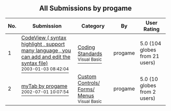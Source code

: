 ﻿<div align="center">

## All Submissions by progame

</div>

No.  | Submission | Category | By   | User Rating
---- | ---------- | -------- | ---- | -----------
1 | [CodeView \( syntax highlight , support many language , you can add and edit the syntax file\)<br /><sup>2003-01-03 08:42:04</sup>](https://github.com/Planet-Source-Code/progame-codeview-syntax-highlight-support-many-language-you-can-add-and-edit-the-syntax-fi__1-42159) | [Coding Standards<br /><sup>Visual Basic</sup>](../ByCategory/coding-standards__1-43.md) | progame | 5.0 (104 globes from 21 users)
2 | [myTab by progame<br /><sup>2002-07-01 10:07:54</sup>](https://github.com/Planet-Source-Code/progame-mytab-by-progame__1-36418) | [Custom Controls/ Forms/  Menus<br /><sup>Visual Basic</sup>](../ByCategory/custom-controls-forms-menus__1-4.md) | progame | 5.0 (10 globes from 2 users)
